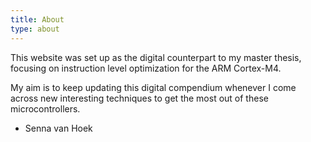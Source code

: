 ```yaml
---
title: About
type: about
---
```


This website was set up as the digital counterpart to my master thesis, focusing on instruction level optimization for the ARM Cortex-M4. 

My aim is to keep updating this digital compendium whenever I come across new interesting techniques to get the most out of these microcontrollers.

- Senna van Hoek
